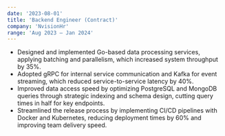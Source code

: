 ```yaml
---
date: '2023-08-01'
title: 'Backend Engineer (Contract)'
company: 'NvisionHr'
range: 'Aug 2023 – Jan 2024'
---
```

- Designed and implemented Go-based data processing services, applying batching and parallelism, which increased system throughput by 35%.
- Adopted gRPC for internal service communication and Kafka for event streaming, which reduced service-to-service latency by 40%.
- Improved data access speed by optimizing PostgreSQL and MongoDB queries through strategic indexing and schema design, cutting query times in half for key endpoints.
- Streamlined the release process by implementing CI/CD pipelines with Docker and Kubernetes, reducing deployment times by 60% and improving team delivery speed.
